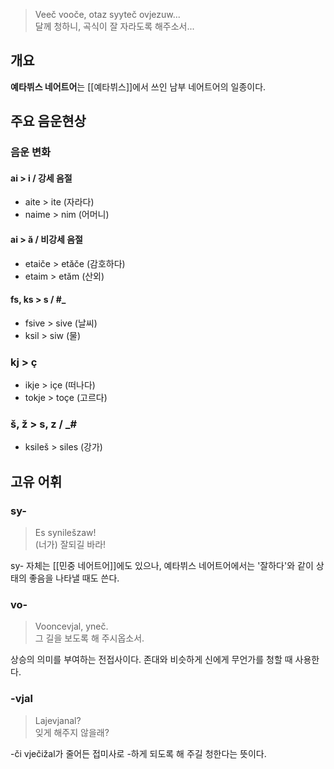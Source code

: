 > Veeč vooče, otaz syyteč ovjezuw...  
> 달께 청하니, 곡식이 잘 자라도록 해주소서...

## 개요
**예타뷔스 네어트어**는 [[예타뷔스]]에서 쓰인 남부 네어트어의 일종이다.

## 주요 음운현상
### 음운 변화
#### ai > i / 강세 음절
* aite > ite (자라다)
* naime > nim (어머니)

#### ai > ă / 비강세 음절
* etaiče > etăče (감호하다)
* etaim > etăm (산외)

#### fs, ks > s / #_
* fsive > sive (날씨)
* ksil > siw (물)

### kj > ç
* ikje > içe (떠나다)
* tokje > toçe (고르다)

### š, ž > s, z / _#
* ksileš > siles (강가)

## 고유 어휘
### sy-
> Es synilešzaw!  
> (너가) 잘되길 바라!

sy- 자체는 [[민중 네어트어]]에도 있으나, 
예타뷔스 네어트어에서는 '잘하다'와 같이 상태의 좋음을 나타낼 때도 쓴다.

### vo-
> Vooncevjal, yneč.  
> 그 길을 보도록 해 주시옵소서.

상승의 의미를 부여하는 전접사이다. 
존대와 비슷하게 신에게 무언가를 청할 때 사용한다.

### -vjal
> Lajevjanal?  
> 잊게 해주지 않을래?

-či vječižal가 줄어든 접미사로 
-하게 되도록 해 주길 청한다는 뜻이다.